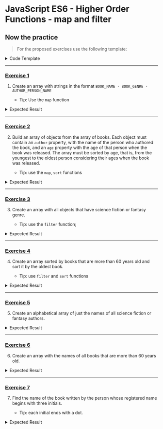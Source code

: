 # JavaScript ES6 - Higher Order Functions - map and filter

## Now the practice

> For the proposed exercises use the following template:

<details>
<summary>Code Template</summary>

```
const books = [
  {
    id: 1,
    name: 'A Song of Ice and Fire',
    genre: 'Fantasy',
    author: {
      name: 'George R.R. Martin',
      birthYear: 1948,
    },
    releaseYear: 1991,
  },
  {
    id: 2,
    name: 'The Lord of the Rings',
    genre: 'Fantasy',
    author: {
      name: 'J. R.R. Tolkien',
      birthYear: 1892,
    },
    releaseYear: 1954,
  },
  {
    id: 3,
    name: 'Foundation',
    genre: 'Science Fiction',
    author: {
      name: 'Isaac Asimov',
      birthYear: 1920,
    },
    releaseYear: 1951,
  },
  {
    id: 4,
    name: 'Dune',
    genre: 'Science Fiction',
    author: {
      name: 'Frank Herbert',
      birthYear: 1920,
    },
    releaseYear: 1965,
  },
  {
    id: 5,
    name: 'The Thing',
    genre: 'Terror',
    author: {
      name: 'Stephen King',
      birthYear: 1947,
    },
    releaseYear: 1986,
  },
  {
    id: 6,
    name: 'The Call of Cthulhu',
    genre: 'Terror',
    author: {
      name: 'H. P. Lovecraft',
      birthYear: 1890,
    },
    releaseYear: 1928,
  },
];

// Add the exercise code here:
```

</details>

---

### [Exercise 1](./exercise_1/script.js)

1. Create an array with strings in the format `BOOK_NAME - BOOK_GENRE - AUTHOR_PERSON_NAME`

   - Tip: Use the `map` function

<details>
<summary>Expected Result</summary>

```
const expectedResult = [
  'A Song of Ice and Fire - Fantasy - George R. R. Martin',
  'The Lord of the Rings - Fantasy - J. R. R. Tolkien',
  'Foundation - Science Fiction - Isaac Asimov',
  'Dune - Science Fiction - Frank Herbert',
  'The Thing - Horror - Stephen King',
  'The Call of Cthulhu - Terror - H. P. Lovecraft',
];
```

</details>

---

### [Exercise 2](./exercise_2/script.js)

2. Build an array of objects from the array of books. Each object must contain an `author` property, with the name of the person who authored the book, and an `age` property with the age of that person when the book was released. The array must be sorted by age, that is, from the youngest to the oldest person considering their ages when the book was released.

   - Tip: use the `map`, `sort` functions

<details>
<summary>Expected Result</summary>

```
const expectedResult = [
  {
    age: 31,
    author: 'Isaac Asimov',
  },
  {
    age: 38,
    author: 'H. P. Lovecraft',
  },
  {
    age: 39,
    author: 'Stephen King',
  },
  {
    age: 43,
    author: 'George R.R. Martin',
  },
  {
    age: 45,
    author: 'Frank Herbert',
  },
  {
    age: 62,
    author: 'J. R.R. Tolkien',
  },
];
```

</details>

---

### [Exercise 3](./exercise_3/script.js)

3. Create an array with all objects that have science fiction or fantasy genre.

   - Tip: use the `filter` function;

<details>
<summary>Expected Result</summary>

```
const expectedResult = [
  {
    id: 1,
    name: 'A Song of Ice and Fire',
    genre: 'Fantasy',
    author: { name: 'George R. R. Martin', birthYear: 1948 },
    releaseYear: 1991
  },
  {
    id: 2,
    name: 'The Lord of the Rings',
    genre: 'Fantasy',
    author: { name: 'J. R.R. Tolkien', birthYear: 1892 },
    releaseYear: 1954
  },
  {
    id: 3,
    name: 'Foundation',
    genre: 'Science Fiction',
    author: { name: 'Isaac Asimov', birthYear: 1920 },
    releaseYear: 1951
  },
  {
    id: 4,
    name: 'Dune',
    genre: 'Science Fiction',
    author: { name: 'Frank Herbert', birthYear: 1920 },
    releaseYear: 1965
  }
];
```

</details>

---

### [Exercise 4](./exercise_4/script.js)

4. Create an array sorted by books that are more than 60 years old and sort it by the oldest book.

   - Tip: use `filter` and `sort` functions

<details>
<summary>Expected Result</summary>

```
const expectedResult = [
  {
    id: 6,
    name: 'The Call of Cthulhu',
    genre: 'Terror',
    author: { name: 'H. P. Lovecraft', birthYear: 1890 },
    releaseYear: 1928,
  },
  {
    id: 3,
    name: 'Foundation',
    genre: 'Science Fiction',
    author: { name: 'Isaac Asimov', birthYear: 1920 },
    releaseYear: 1951,
  },
  {
    id: 2,
    name: 'The Lord of the Rings',
    genre: 'Fantasy',
    author: { name: 'J. R.R. Tolkien', birthYear: 1892 },
    releaseYear: 1954,
  },
];
```

</details>

---

### [Exercise 5](./exercise_5/script.js)

5. Create an alphabetical array of just the names of all science fiction or fantasy authors.

<details>
<summary>Expected Result</summary>

```
const expectedResult = [
  'Frank Herbert',
  'George R.R. Martin',
  'Isaac Asimov',
  'J. R.R. Tolkien',
];
```

</details>

---

### [Exercise 6](./exercise_6/script.js)

6. Create an array with the names of all books that are more than 60 years old.

<details>
<summary>Expected Result</summary>

```
const expectedResult = [
  'Lord of the Rings',
  'Foundation',
  'The Call of Cthulhu',
];
```

</details>

---

### [Exercise 7](./exercise_7/script.js)

7. Find the name of the book written by the person whose registered name begins with three initials.

   - Tip: each initial ends with a dot.

<details>
<summary>Expected Result</summary>

```
const expectedResult = 'The Lord of the Rings';
```

</details>
